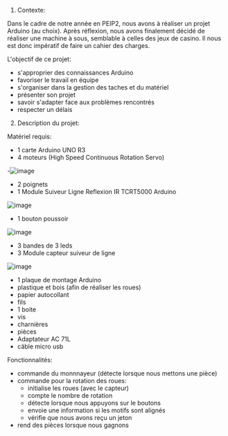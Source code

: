 1) Contexte:

Dans le cadre de notre année en PEIP2, nous avons à réaliser un projet Arduino (au choix).
Après réflexion, nous avons finalement décidé de réaliser une machine à sous, semblable à celles des jeux de casino.
Il nous est donc impératif de faire un cahier des charges.

L'objectif de ce projet:
- s'approprier des connaissances Arduino
- favoriser le travail en équipe
- s'organiser dans la gestion des taches et du matériel
- présenter son projet
- savoir s'adapter face aux problèmes rencontrés
- respecter un délais 



2) Description du projet:

Matériel requis:
- 1 carte Arduino UNO R3
- 4 moteurs (High Speed Continuous Rotation Servo)

-![image](https://user-images.githubusercontent.com/119940151/207565321-306177ac-0bd2-4e88-9770-5c9731e20d54.png)

- 2 poignets 
- 1 Module Suiveur Ligne Reflexion IR TCRT5000 Arduino

![image](https://user-images.githubusercontent.com/119940151/207566374-8715e624-cc42-4a33-a7a3-5f64a0ae41b0.png)

- 1 bouton poussoir 

![image](https://user-images.githubusercontent.com/119940151/207566682-66e41e6d-56c5-4854-b318-9bdaf7172fb1.png)

- 3 bandes de 3 leds
- 3 Module capteur suiveur de ligne

![image](https://user-images.githubusercontent.com/119940151/207568270-04a2304b-d34b-4387-897b-16edf21998ae.png)

- 1 plaque de montage Arduino
- plastique et bois (afin de réaliser les roues)
- papier autocollant 
- fils
- 1 boite
- vis 
- charnières 
- pièces 
- Adaptateur AC 71L
- câble micro usb

Fonctionnalités: 
- commande du monnnayeur (détecte lorsque nous mettons une pièce)
- commande pour la rotation des roues:
     * initialise les roues (avec le capteur)
     * compte le nombre de rotation
     * détecte lorsque nous appuyons sur le boutons
     * envoie une information si les motifs sont alignés
     * vérifie que nous avons reçu un jeton
- rend des pièces lorsque nous gagnons 

